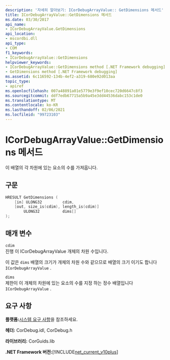 ```yaml
---
description: '자세히 알아보기: ICorDebugArrayValue:: GetDimensions 메서드'
title: ICorDebugArrayValue::GetDimensions 메서드
ms.date: 03/30/2017
api_name:
- ICorDebugArrayValue.GetDimensions
api_location:
- mscordbi.dll
api_type:
- COM
f1_keywords:
- ICorDebugArrayValue::GetDimensions
helpviewer_keywords:
- ICorDebugArrayValue::GetDimensions method [.NET Framework debugging]
- GetDimensions method [.NET Framework debugging]
ms.assetid: 6c116592-134b-4ef2-a319-680e92d013aa
topic_type:
- apiref
ms.openlocfilehash: 007a48891a01e5779e3f9ef10cec720d6647c8f3
ms.sourcegitcommit: ddf7edb67715a5b9a45e3dd44536dabc153c1de0
ms.translationtype: MT
ms.contentlocale: ko-KR
ms.lasthandoff: 02/06/2021
ms.locfileid: "99723103"
---
```

# <a name="icordebugarrayvaluegetdimensions-method"></a>ICorDebugArrayValue::GetDimensions 메서드

이 배열의 각 차원에 있는 요소의 수를 가져옵니다.  
  
## <a name="syntax"></a>구문  
  
```cpp  
HRESULT GetDimensions (  
    [in] ULONG32         cdim,  
    [out, size_is(cdim), length_is(cdim)]
        ULONG32          dims[]  
);  
```  
  
## <a name="parameters"></a>매개 변수  

 `cdim`  
 진행 이 ICorDebugArrayValue 개체의 차원 수입니다.  
  
 이 값은 `dims` 배열의 크기가 개체의 차원 수와 같으므로 배열의 크기 이기도 합니다 `ICorDebugArrayValue` .  
  
 `dims`  
 제한이 이 개체의 차원에 있는 요소의 수를 지정 하는 정수 배열입니다 `ICorDebugArrayValue` .  
  
## <a name="requirements"></a>요구 사항  

 **플랫폼:**[시스템 요구 사항](../../get-started/system-requirements.md)을 참조하세요.  
  
 **헤더:** CorDebug.idl, CorDebug.h  
  
 **라이브러리:** CorGuids.lib  
  
 **.NET Framework 버전:**[!INCLUDE[net_current_v10plus](../../../../includes/net-current-v10plus-md.md)]
